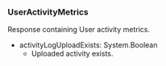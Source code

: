 ### UserActivityMetrics
Response containing User activity metrics.

- activityLogUploadExists: System.Boolean
  - Uploaded activity exists.
